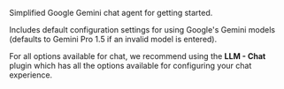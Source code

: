 Simplified Google Gemini chat agent for getting started.

Includes default configuration settings for using Google's Gemini models (defaults to Gemini Pro 1.5 if an invalid model is entered). 

For all options available for chat, we recommend using the **LLM - Chat** plugin which has all the options available for configuring your chat experience.